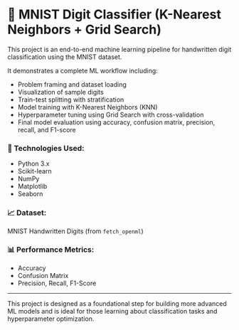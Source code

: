 # 🧠 MNIST Digit Classifier (K-Nearest Neighbors + Grid Search)

This project is an end-to-end machine learning pipeline for handwritten digit classification using the MNIST dataset.

It demonstrates a complete ML workflow including:
- Problem framing and dataset loading
- Visualization of sample digits
- Train-test splitting with stratification
- Model training with K-Nearest Neighbors (KNN)
- Hyperparameter tuning using Grid Search with cross-validation
- Final model evaluation using accuracy, confusion matrix, precision, recall, and F1-score

### 🚀 Technologies Used:
- Python 3.x
- Scikit-learn
- NumPy
- Matplotlib
- Seaborn

### 📈 Dataset:
MNIST Handwritten Digits (from `fetch_openml`)

### 📊 Performance Metrics:
- Accuracy
- Confusion Matrix
- Precision, Recall, F1-Score

---

This project is designed as a foundational step for building more advanced ML models and is ideal for those learning about classification tasks and hyperparameter optimization.

